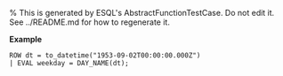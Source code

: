 % This is generated by ESQL's AbstractFunctionTestCase. Do not edit it. See ../README.md for how to regenerate it.

**Example**

```esql
ROW dt = to_datetime("1953-09-02T00:00:00.000Z")
| EVAL weekday = DAY_NAME(dt);
```


